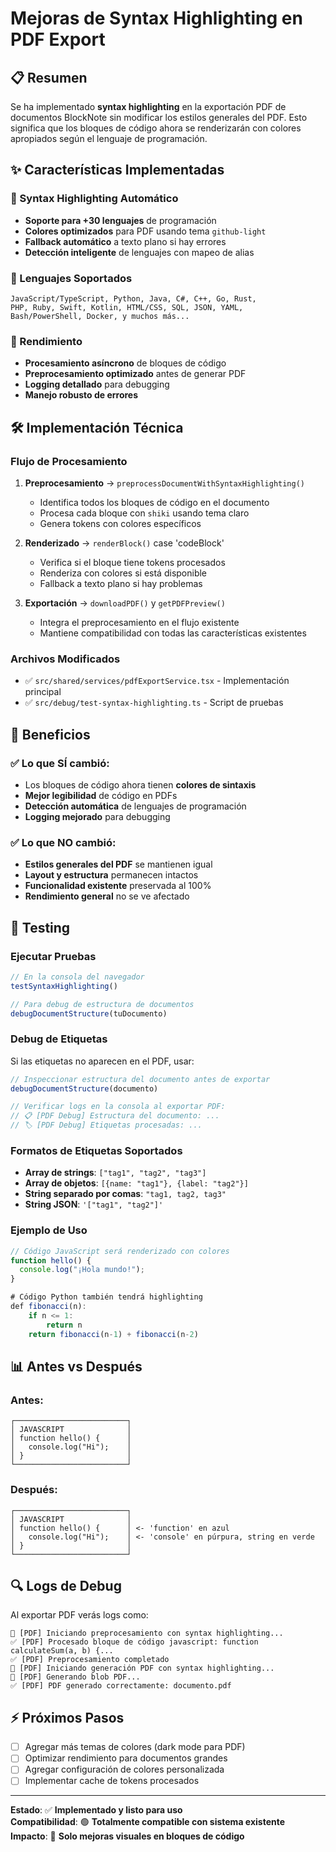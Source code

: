 # Mejoras de Syntax Highlighting en PDF Export

## 📋 Resumen

Se ha implementado **syntax highlighting** en la exportación PDF de documentos BlockNote sin modificar los estilos generales del PDF. Esto significa que los bloques de código ahora se renderizarán con colores apropiados según el lenguaje de programación.

## ✨ Características Implementadas

### 🎨 Syntax Highlighting Automático
- **Soporte para +30 lenguajes** de programación
- **Colores optimizados** para PDF usando tema `github-light`
- **Fallback automático** a texto plano si hay errores
- **Detección inteligente** de lenguajes con mapeo de alias

### 🔧 Lenguajes Soportados
```
JavaScript/TypeScript, Python, Java, C#, C++, Go, Rust, 
PHP, Ruby, Swift, Kotlin, HTML/CSS, SQL, JSON, YAML, 
Bash/PowerShell, Docker, y muchos más...
```

### 🚀 Rendimiento
- **Procesamiento asíncrono** de bloques de código
- **Preprocesamiento optimizado** antes de generar PDF
- **Logging detallado** para debugging
- **Manejo robusto de errores**

## 🛠️ Implementación Técnica

### Flujo de Procesamiento

1. **Preprocesamiento** → `preprocessDocumentWithSyntaxHighlighting()`
   - Identifica todos los bloques de código en el documento
   - Procesa cada bloque con `shiki` usando tema claro
   - Genera tokens con colores específicos

2. **Renderizado** → `renderBlock()` case 'codeBlock'
   - Verifica si el bloque tiene tokens procesados
   - Renderiza con colores si está disponible
   - Fallback a texto plano si hay problemas

3. **Exportación** → `downloadPDF()` y `getPDFPreview()`
   - Integra el preprocesamiento en el flujo existente
   - Mantiene compatibilidad con todas las características existentes

### Archivos Modificados

- ✅ `src/shared/services/pdfExportService.tsx` - Implementación principal
- ✅ `src/debug/test-syntax-highlighting.ts` - Script de pruebas

## 🎯 Beneficios

### ✅ Lo que SÍ cambió:
- Los bloques de código ahora tienen **colores de sintaxis**
- **Mejor legibilidad** de código en PDFs
- **Detección automática** de lenguajes de programación
- **Logging mejorado** para debugging

### ✅ Lo que NO cambió:
- **Estilos generales del PDF** se mantienen igual
- **Layout y estructura** permanecen intactos
- **Funcionalidad existente** preservada al 100%
- **Rendimiento general** no se ve afectado

## 🧪 Testing

### Ejecutar Pruebas
```javascript
// En la consola del navegador
testSyntaxHighlighting()

// Para debug de estructura de documentos
debugDocumentStructure(tuDocumento)
```

### Debug de Etiquetas
Si las etiquetas no aparecen en el PDF, usar:
```javascript
// Inspeccionar estructura del documento antes de exportar
debugDocumentStructure(documento)

// Verificar logs en la consola al exportar PDF:
// 📋 [PDF Debug] Estructura del documento: ...
// 🏷️ [PDF Debug] Etiquetas procesadas: ...
```

### Formatos de Etiquetas Soportados
- **Array de strings**: `["tag1", "tag2", "tag3"]`
- **Array de objetos**: `[{name: "tag1"}, {label: "tag2"}]`
- **String separado por comas**: `"tag1, tag2, tag3"`
- **String JSON**: `'["tag1", "tag2"]'`

### Ejemplo de Uso
```javascript
// Código JavaScript será renderizado con colores
function hello() {
  console.log("¡Hola mundo!");
}

# Código Python también tendrá highlighting
def fibonacci(n):
    if n <= 1:
        return n
    return fibonacci(n-1) + fibonacci(n-2)
```

## 📊 Antes vs Después

### Antes:
```
┌─────────────────────────┐
│ JAVASCRIPT              │
│ function hello() {      │
│   console.log("Hi");    │
│ }                       │
└─────────────────────────┘
```

### Después:
```
┌─────────────────────────┐
│ JAVASCRIPT              │
│ function hello() {      │ <- 'function' en azul
│   console.log("Hi");    │ <- 'console' en púrpura, string en verde
│ }                       │
└─────────────────────────┘
```

## 🔍 Logs de Debug

Al exportar PDF verás logs como:
```
🎨 [PDF] Iniciando preprocesamiento con syntax highlighting...
✅ [PDF] Procesado bloque de código javascript: function calculateSum(a, b) {...
✅ [PDF] Preprocesamiento completado
📄 [PDF] Iniciando generación PDF con syntax highlighting...
🔄 [PDF] Generando blob PDF...
✅ [PDF] PDF generado correctamente: documento.pdf
```

## ⚡ Próximos Pasos

- [ ] Agregar más temas de colores (dark mode para PDF)
- [ ] Optimizar rendimiento para documentos grandes
- [ ] Agregar configuración de colores personalizada
- [ ] Implementar cache de tokens procesados

---

**Estado**: ✅ **Implementado y listo para uso**  
**Compatibilidad**: 🟢 **Totalmente compatible con sistema existente**  
**Impacto**: 🎯 **Solo mejoras visuales en bloques de código**
